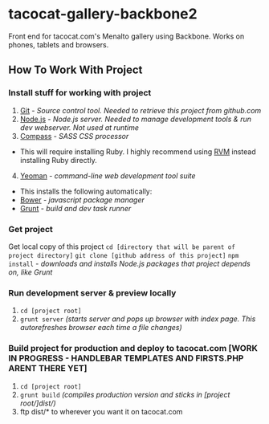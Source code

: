 tacocat-gallery-backbone2
=========================

Front end for tacocat.com's Menalto gallery using Backbone.   Works on phones, tablets and browsers.

## How To Work With Project

### Install stuff for working with project
1. [Git](http://git-scm.com/) - *Source control tool.  Needed to retrieve this project from github.com*
2. [Node.js](http://nodejs.org/) - *Node.js server.  Needed to manage development tools & run dev webserver.  Not used at runtime*
3. [Compass](http://compass-style.org/) - *SASS CSS processor* 
 * This will require installing Ruby.  I highly recommend using [RVM](https://rvm.io/) instead installing Ruby directly.
4. [Yeoman](http://yeoman.io/) - *command-line web development tool suite*
 * This installs the following automatically:
 * [Bower](http://bower.io/) - *javascript package manager*
 * [Grunt](http://gruntjs.com/) - *build and dev task runner*

### Get project
Get local copy of this project
`cd [directory that will be parent of project directory]`
`git clone [github address of this project]`
`npm install` - *downloads and installs Node.js packages that project depends on, like Grunt*

### Run development server & preview locally
1. `cd [project root]`
3. `grunt server` *(starts server and pops up browser with index page.  This autorefreshes browser each time a file changes)*

### Build project for production and deploy to tacocat.com [WORK IN PROGRESS - HANDLEBAR TEMPLATES AND FIRSTS.PHP ARENT THERE YET]
1. `cd [project root]`
2. `grunt build` *(compiles production version and sticks in [project root/]dist/)*
3. ftp dist/* to wherever you want it on tacocat.com
